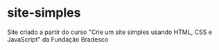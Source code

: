 # site-simples

Site criado a partir do curso "Crie um site simples usando HTML, CSS e JavaScript" da Fundação Bradesco
